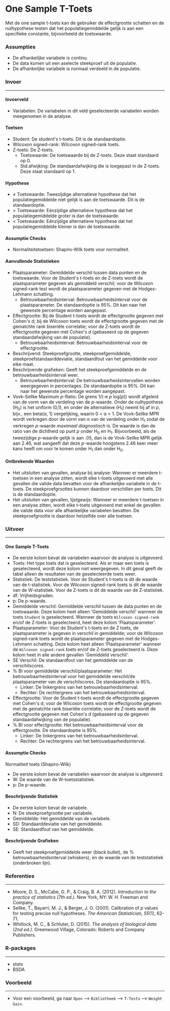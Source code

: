 One Sample T-Toets
==========================

Met de one sample t-toets kan de gebruiker de effectgrootte schatten en de nulhypothese testen dat het populatiegemiddelde gelijk is aan een specifieke constante, bijvoorbeeld de toetswaarde.

### Assumpties
- De afhankelijke variabele is continu. 
- De data komen uit een aselecte steekproef uit de populatie. 
- De afhankelijke variabele is normaal verdeeld in de populatie. 

### Invoer 
-------
#### Invoerveld 
- Variabelen: De variabelen in dit veld geselecteerde variabelen worden meegenomen in de analyse. 

#### Toetsen  
- Student: De student's t-toets. Dit is de standaardoptie. 
- Wilcoxon signed-rank: Wilcoxon signed-rank toets. 
- Z-toets: De Z-toets. 
  - Toetswaarde: De toetswaarde bij de Z-toets. Deze staat standaard op 0. 
  - Std.afwijking: De standaardafwijking die is toegepast in de Z-toets. Deze staat standaard op 1. 

#### Hypothese 
- &ne; Toetswaarde: Tweezijdige alternatieve hypothese dat het populatiegemiddelde niet gelijk is aan de toetswaarde. Dit is de standaardoptie. 
- &gt; Toetswaarde: Eénzijdige alternatieve hypothese dat het populatiegemiddelde groter is dan de toetswaarde. 
- &lt; Toetswaarde: Eénzijdige alternatieve hypothese dat het populatiegemiddelde kleiner is dan de toetswaarde. 

#### Assumptie Checks 
- Normaliteitstoetsen: Shapiro-Wilk toets voor normaliteit. 

#### Aanvullende Statistieken
- Plaatsparameter: Gemiddelde verschil tussen data punten en de toetswaarde. Voor de Student's t-toets en de Z-toets wordt de plaatsparameter gegeven als gemiddeld verschil; voor de Wilcoxon signed-rank test wordt de plaatsparameter gegeven met de Hodges-Lehmann schatting. 
  - Betrouwbaarheidsinterval: Betrouwbaarheidsinterval voor de plaatsparameter. De standaardoptie is 95%. Dit kan naar het gewenste percentage worden aangepast.
- Effectgrootte: Bij de Student t-toets wordt de effectgrootte gegeven met Cohen's d; bij de Wilcoxon toets wordt de effectgrootte gegeven met de gematchte rank biseriële correlatie; voor de Z-toets wordt de effectgrootte gegeven met Cohen's d (gebaseerd op de gegeven standaardafwijking van de populatie). 
  - Betrouwbaarheidsinterval: Betrouwbaarheidsinterval voor de effectgrootte. 
- Beschrijvend: Steekproefgrootte, steekproefgemiddelde, steekproefstandaarddeviatie, standaardfout van het gemiddelde voor elke maat.
- Beschrijvende grafieken: Geeft het steekproefgemiddelde en de betrouwbaarheidsinterval weer. 
  - Betrouwbaarheidsinterval: De betrouwbaarheidsintervallen worden weergegeven in percentages. De standaardoptie is 95%. Dit kan naar het gewenste percentage worden aangepast.
- Vovk-Sellke Maximum *p*-Ratio: De grens 1/(-e *p* log(*p*)) wordt afgeleid van de vorm van de verdeling van de *p*-waarde. Onder de nulhypothese (H<sub>0</sub>) is het uniform (0,1), en onder de alternatieve (H<sub>1</sub>) neemt hij af in *p*, bijv., een beta(&#945;, 1) vergelijking, waarin 0 < &#945; < 1. De Vovk-Sellke MPR wordt verkregen door de vorm van &#945; van de verdeling onder H<sub>1</sub> zodat de verkregen *p*-waarde *maximaal diagnostisch* is. De waarde is dan de ratio van de dichtheid op punt *p* onder H<sub>0</sub> en H<sub>1</sub>. Bijvoorbeeld, als de tweezijdige *p*-waarde gelijk is aan .05, dan is de Vovk-Sellke MPR gelijk aan 2.46, wat aangeeft dat deze *p*-waarde hoogstens 2.46 keer meer kans heeft om voor te komen onder H<sub>1</sub> dan onder H<sub>0</sub>.

#### Ontbrekende Waarden
 - Het uitsluiten van gevallen, analyse bij analyse: Wanneer er meerdere t-toetsen in een analyse zitten, wordt elke t-toets uitgevoerd met alle gevallen die valide data bevatten voor de afhankelijke variabele in de t-toets. De steekproefgroottes kunnen daardoor verschillen per toets. Dit is de standaardoptie. 
 - Het uitsluiten van gevallen, lijstgewijs: Wanneer er meerdere t-toetsen in een analyse zitten, wordt elke t-toets uitgevoerd met enkel de gevallen die valide data voor alle afhankelijke variabelen bevatten. De steekproefgrootte is daardoor hetzelfde over alle toetsen. 

### Uitvoer
-------

#### One Sample T-Toets
- De eerste kolom bevat de variabelen waarvoor de analyse is uitgevoerd.
- Toets: Het type toets dat is geselecteerd. Als er maar een toets is geselecteerd, wordt deze kolom niet weergegeven. In dit geval geeft de tabel alleen de resultaten van de geselecteerde toets weer. 
- Statistiek: De teststatistiek. Voor de Student's t-toets is dit de waarde van de t-statistiek. Voor de Wilcoxon signed-rank toets is dit de waarde van de W-statistiek. Voor de Z-toets is dit de waarde van de Z-statistiek. 
- df: Vrijheidsgraden.
- p: De p-waarde.
- Gemiddelde verschil: Gemiddelde verschil tussen de data punten en de toetswaarde. Deze kolom heet alleen 'Gemiddelde verschil' wanneer de toets `Student` is geselecteerd. Wanneer de toets `Wilcoxon signed-rank` en/of de Z-toets is geselecteerd, heet deze kolom 'Plaatsparameter'. 
- Plaatsparameter: Voor de Student's t-toets en de Z toets, de plaatsparameter is gegeven in verschil in gemiddelde; voor de Wilcoxon signed-rank toets wordt de plaatsparameter gegeven met de Hodges-Lehmann schatting. Deze kolom heet alleen 'Plaatsparameter' wanneer de `Wilcoxon signed-rank` toets en/of de Z-toets geselecteerd is. Deze kolom heet in alle andere gevallen 'Gemiddeld verschil'. 
- SE Verschil: De standaardfout van het gemiddelde van de verschilscores.  
- % BI voor gemiddelde verschil/plaatsparameter: Het betrouwbaarheidsinterval voor het gemiddelde verschil/de plaatsparameter van de verschilscores. De standaardoptie is 95%. 
  - Linker: De linkergrens van het betrouwbaarheidsinterval. 
  - Rechter: De rechtergrens van het betrouwbaarheidsinterval.  
- Effectgrootte: Voor de Student t-toets wordt de effectgrootte gegeven met Cohen's d; voor de Wilcoxon toets wordt de effectgrootte gegeven met de gematchte rank biseriële correlatie; voor de Z-toets wordt de effectgrootte gegeven met Cohen's d (gebaseerd op de gegeven standaardafwijking van de populatie). 
- % BI voor effectgrootte: Het betrouwbaarheidsinterval voor de effectgrootte. De standaardoptie is 95%. 
  - Linker: De linkergrens van het betrouwbaarheidsinterval. 
  - Rechter: De rechtergrens van het betrouwbaarheidsinterval.

#### Assumptie Checks 
Normaliteit toets (Shapiro-Wilk)
- De eerste kolom bevat de variabelen waarvoor de analyse is uitgevoerd.
- W: De waarde van de W-toetsstatistiek. 
- p: De p-waarde.

#### Beschrijvende Statistiek
- De eerste kolom bevat de variabele. 
- N: De steekproefgrootte per variabele. 
- Gemiddelde: Het gemiddelde van de variabele. 
- SD: Standaarddeviatie van het gemiddelde. 
- SE: Standaardfout van het gemiddelde. 

#### Beschrijvende Grafieken 
- Geeft het steekproefgemiddelde weer (black bullet), de % betrouwbaarheidsinterval (whiskers), en de waarde van de teststatistiek (onderbroken lijn). 

### Referenties
-------
- Moore, D. S., McCabe, G. P., & Craig, B. A. (2012). *Introduction to the practice of statistics (7th ed.)*. New York, NY: W. H. Freeman and Company.
- Sellke, T., Bayarri, M. J., & Berger, J. O. (2001). Calibration of *p* values for testing precise null hypotheses. *The American Statistician, 55*(1), 62-71.
- Whitlock, M. C., & Schluter, D. (2015). *The analysis of biological data (2nd ed.)*. Greenwood Village, Colorado: Roberts and Company Publishers.

### R-packages 
--- 
- stats 
- BSDA 

### Voorbeeld 
--- 
- Voor een voorbeeld, ga naar `Open` --> `Bibliotheek` --> `T-Tests` --> `Weight Gain`.  

